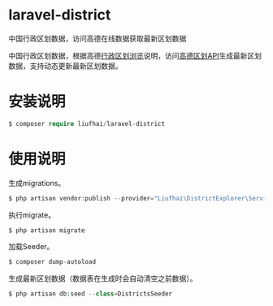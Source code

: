 # laravel-district

中国行政区划数据，访问高德在线数据获取最新区划数据

中国行政区划数据，根据高德[行政区划浏览](https://lbs.amap.com/api/javascript-api/reference-amap-ui/geo/district-explorer)说明，访问[高德区划API](https://webapi.amap.com/ui/1.0/ui/geo/DistrictExplorer/assets/d_v1/country_tree.json)生成最新区划数据，支持动态更新最新区划数据。

# 安装说明

```php
$ composer require liufhai/laravel-district
```

# 使用说明

生成migrations。
```php
$ php artisan vendor:publish --provider="Liufhai\DistrictExplorer\ServiceProvider"
```

执行migrate。

```php
$ php artisan migrate
```

加载Seeder。
```php
$ composer dump-autoload
```

生成最新区划数据（数据表在生成时会自动清空之前数据）。
```php
$ php artisan db:seed --class=DistrictsSeeder
```
